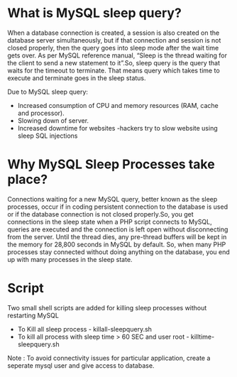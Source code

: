 # What is MySQL sleep query?

When a database connection is created, a session is also created on the database server simultaneously, but if that connection and session is not closed properly, then the query goes into sleep mode after the wait time gets over. As per MySQL reference manual, “Sleep is the thread waiting for the client to send a new statement to it”.So, sleep query is the query that waits for the timeout to terminate. That means query which takes time to execute and terminate goes in the sleep status.

Due to MySQL sleep query:
* Increased consumption of CPU and memory resources (RAM, cache and processor).
* Slowing down of server.
* Increased downtime for websites -hackers try to slow website using sleep SQL injections

# Why MySQL Sleep Processes take place?

Connections waiting for a new MySQL query, better known as the sleep processes, occur if in coding persistent connection to the database is used or if the database connection is not closed properly.So, you get connections in the sleep state when a PHP script connects to MySQL, queries are executed and the connection is left open without disconnecting from the server. Until the thread dies, any pre-thread buffers will be kept in the memory for 28,800 seconds in MySQL by default. So, when many PHP processes stay connected without doing anything on the database, you end up with many processes in the sleep state.

# Script

Two small shell scripts are added for killing sleep processes without restarting MySQL

* To Kill all sleep process - killall-sleepquery.sh
* To kill all process with sleep time > 60 SEC and user root - killtime-sleepquery.sh

Note : To avoid connectivity issues for particular application, create a seperate mysql user and give access to database.
